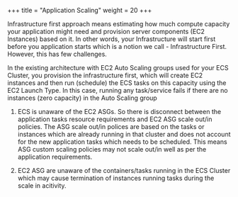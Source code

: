 +++
title = "Application Scaling"
weight = 20
+++


Infrastructure first approach means estimating how much compute capacity your application might need and provision server components (EC2 Instances) based on it. In other words, your Infrastructure will start first before you application starts which is a notion we call - Infrastructure First. However, this has few challenges.

In the existing architecture with EC2 Auto Scaling groups used for your ECS Cluster, you provision the infrastructure first, which will create EC2 instances and then run (schedule) the ECS tasks on this capacity using the EC2 Launch Type. In this case, running any task/service fails if there are no instances (zero capacity) in the Auto Scaling group

1. ECS is unaware of the EC2 ASGs. So there is disconnect between the application tasks resource requirements and EC2 ASG scale out/in policies.  The ASG scale out/in polices are based on the tasks or instances which are already running in that cluster and does not account for the new application tasks which needs to be scheduled. This means ASG custom scaling policies may not scale out/in well as per the application requirements.

2. EC2 ASG are unaware of the containers/tasks running in the ECS Cluster which may cause termination of instances running tasks during the scale in acitivity.
